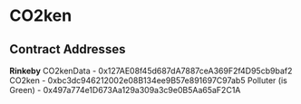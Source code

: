 # CO2ken

## Contract Addresses

**Rinkeby**
CO2kenData - 0x127AE08f45d687dA7887ceA369F2f4D95cb9baf2
CO2ken - 0xbc3dc946212002e08B134ee9B57e891697C97ab5
Polluter (is Green) - 0x497a774e1D673Aa129a309a3c9e0B5Aa65aF2C1A